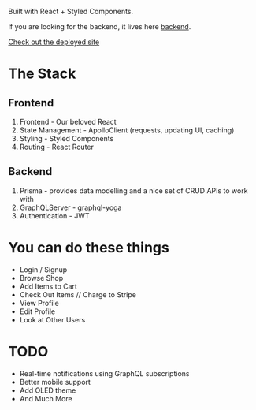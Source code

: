 Built with React + Styled Components.

If you are looking for the backend, it lives here [backend](https://slo-event-planner-server.herokuapp.com/).

[Check out the deployed site](https://slo-event-planner-client.herokuapp.com/)

# The Stack

## Frontend

1. Frontend - Our beloved React
2. State Management - ApolloClient (requests, updating UI, caching)
3. Styling - Styled Components
4. Routing - React Router

## Backend

1. Prisma - provides data modelling and a nice set of CRUD APIs to work with
2. GraphQLServer - graphql-yoga
3. Authentication - JWT

# You can do these things

- Login / Signup
- Browse Shop
- Add Items to Cart
- Check Out Items // Charge to Stripe
- View Profile
- Edit Profile
- Look at Other Users

# TODO

- Real-time notifications using GraphQL subscriptions
- Better mobile support
- Add OLED theme
- And Much More
